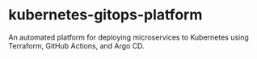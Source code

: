 # kubernetes-gitops-platform
An automated platform for deploying microservices to Kubernetes using Terraform, GitHub Actions, and Argo CD.
